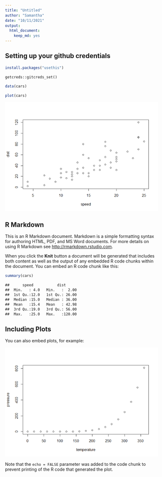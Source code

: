 ```yaml
---
title: "Untitled"
author: "Samantha"
date: "10/11/2021"
output: 
  html_document: 
    keep_md: yes
---
```

## Setting up your github credentials

```r
install.packages("usethis")
```
```
getcreds::gitcreds_set()
```


```r
data(cars)
```



```r
plot(cars)
```

![](Samantha_Training_files/figure-html/unnamed-chunk-3-1.png)<!-- -->

## R Markdown

This is an R Markdown document. Markdown is a simple formatting syntax for authoring HTML, PDF, and MS Word documents. For more details on using R Markdown see <http://rmarkdown.rstudio.com>.

When you click the **Knit** button a document will be generated that includes both content as well as the output of any embedded R code chunks within the document. You can embed an R code chunk like this:


```r
summary(cars)
```

```
##      speed           dist       
##  Min.   : 4.0   Min.   :  2.00  
##  1st Qu.:12.0   1st Qu.: 26.00  
##  Median :15.0   Median : 36.00  
##  Mean   :15.4   Mean   : 42.98  
##  3rd Qu.:19.0   3rd Qu.: 56.00  
##  Max.   :25.0   Max.   :120.00
```

## Including Plots

You can also embed plots, for example:

![](Samantha_Training_files/figure-html/pressure-1.png)<!-- -->

Note that the `echo = FALSE` parameter was added to the code chunk to prevent printing of the R code that generated the plot.
